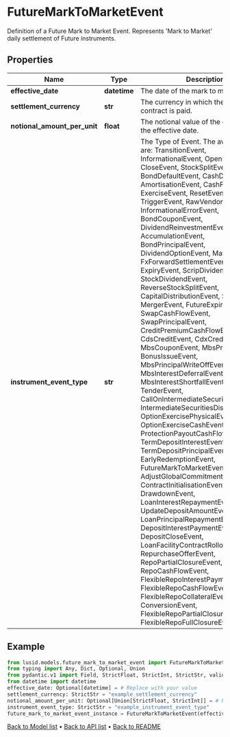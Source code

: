 # FutureMarkToMarketEvent

Definition of a Future Mark to Market Event.  Represents 'Mark to Market' daily settlement of Future instruments.
## Properties
Name | Type | Description | Notes
------------ | ------------- | ------------- | -------------
**effective_date** | **datetime** | The date of the mark to market event. | [optional] 
**settlement_currency** | **str** | The currency in which the Future contract is paid. | 
**notional_amount_per_unit** | **float** | The notional value of the contract on the effective date. | [optional] 
**instrument_event_type** | **str** | The Type of Event. The available values are: TransitionEvent, InformationalEvent, OpenEvent, CloseEvent, StockSplitEvent, BondDefaultEvent, CashDividendEvent, AmortisationEvent, CashFlowEvent, ExerciseEvent, ResetEvent, TriggerEvent, RawVendorEvent, InformationalErrorEvent, BondCouponEvent, DividendReinvestmentEvent, AccumulationEvent, BondPrincipalEvent, DividendOptionEvent, MaturityEvent, FxForwardSettlementEvent, ExpiryEvent, ScripDividendEvent, StockDividendEvent, ReverseStockSplitEvent, CapitalDistributionEvent, SpinOffEvent, MergerEvent, FutureExpiryEvent, SwapCashFlowEvent, SwapPrincipalEvent, CreditPremiumCashFlowEvent, CdsCreditEvent, CdxCreditEvent, MbsCouponEvent, MbsPrincipalEvent, BonusIssueEvent, MbsPrincipalWriteOffEvent, MbsInterestDeferralEvent, MbsInterestShortfallEvent, TenderEvent, CallOnIntermediateSecuritiesEvent, IntermediateSecuritiesDistributionEvent, OptionExercisePhysicalEvent, OptionExerciseCashEvent, ProtectionPayoutCashFlowEvent, TermDepositInterestEvent, TermDepositPrincipalEvent, EarlyRedemptionEvent, FutureMarkToMarketEvent, AdjustGlobalCommitmentEvent, ContractInitialisationEvent, DrawdownEvent, LoanInterestRepaymentEvent, UpdateDepositAmountEvent, LoanPrincipalRepaymentEvent, DepositInterestPaymentEvent, DepositCloseEvent, LoanFacilityContractRolloverEvent, RepurchaseOfferEvent, RepoPartialClosureEvent, RepoCashFlowEvent, FlexibleRepoInterestPaymentEvent, FlexibleRepoCashFlowEvent, FlexibleRepoCollateralEvent, ConversionEvent, FlexibleRepoPartialClosureEvent, FlexibleRepoFullClosureEvent | 
## Example

```python
from lusid.models.future_mark_to_market_event import FutureMarkToMarketEvent
from typing import Any, Dict, Optional, Union
from pydantic.v1 import Field, StrictFloat, StrictInt, StrictStr, validator
from datetime import datetime
effective_date: Optional[datetime] = # Replace with your value
settlement_currency: StrictStr = "example_settlement_currency"
notional_amount_per_unit: Optional[Union[StrictFloat, StrictInt]] = # Replace with your value
instrument_event_type: StrictStr = "example_instrument_event_type"
future_mark_to_market_event_instance = FutureMarkToMarketEvent(effective_date=effective_date, settlement_currency=settlement_currency, notional_amount_per_unit=notional_amount_per_unit, instrument_event_type=instrument_event_type)

```

[Back to Model list](../README.md#documentation-for-models) &#8226; [Back to API list](../README.md#documentation-for-api-endpoints) &#8226; [Back to README](../README.md)

